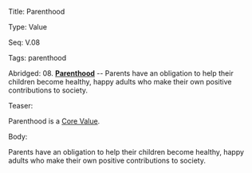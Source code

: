 Title:  Parenthood

Type:   Value

Seq:    V.08

Tags:   parenthood

Abridged: 08. **[Parenthood](https://www.practopians.org/tags/parenthood.html)** -- Parents have an obligation to help their children become healthy, happy adults who make their own positive contributions to society.

Teaser: 
 
Parenthood is a [Core Value](../core/values.html).

Body:   
 
Parents have an obligation to help their children become healthy, happy adults who make their own positive contributions to society.


